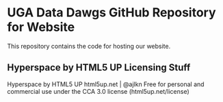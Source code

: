 # UGA Data Dawgs GitHub Repository for Website

This repository contains the code for hosting our website. 

## Hyperspace by HTML5 UP Licensing Stuff
Hyperspace by HTML5 UP
html5up.net | @ajlkn
Free for personal and commercial use under the CCA 3.0 license (html5up.net/license)
